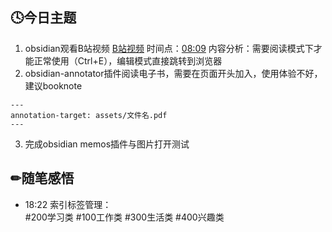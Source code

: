 ## 🕓今日主题
1. obsidian观看B站视频
 [B站视频](https://www.bilibili.com/video/BV1144y14764?from=search&seid=13676223703276319938&spm_id_from=333.337.0.0)
时间点：[08:09](https://www.bilibili.com/video/BV1144y14764?from=search&seid=13676223703276319938&spm_id_from=333.337.0.0#t=489.801139)
内容分析：需要阅读模式下才能正常使用（Ctrl+E），编辑模式直接跳转到浏览器
2. obsidian-annotator插件阅读电子书，需要在页面开头加入，使用体验不好，建议booknote
```
---
annotation-target: assets/文件名.pdf
---
```
3. 完成obsidian memos插件与图片打开测试

## ✏随笔感悟
- 18:22 索引标签管理：<br> #200学习类 #100工作类 #300生活类 #400兴趣类
